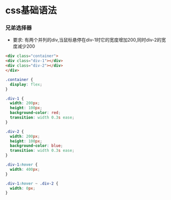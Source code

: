 # css基础语法

### 兄弟选择器
- 要求: 有两个并列的div,当鼠标悬停在div-1时它的宽度增加200,同时div-2的宽度减少200
```html
<div class="container">
<div class="div-1"></div>
<div class="div-2"></div>
</div>
```
```css
.container {
  display: flex;
}

.div-1 {
  width: 200px;
  height: 100px;
  background-color: red;
  transition: width 0.3s ease;
}

.div-2 {
  width: 200px;
  height: 100px;
  background-color: blue;
  transition: width 0.3s ease;
}

.div-1:hover {
  width: 400px;
}

.div-1:hover ~ .div-2 {
  width: 0px;
}

```
